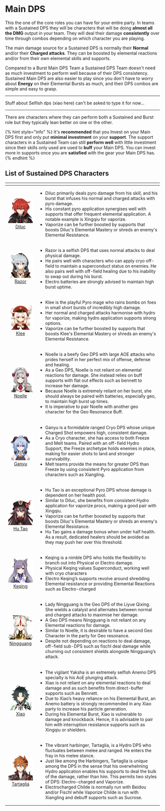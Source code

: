 # Main DPS

This the one of the core roles you can have for your entire party. In teams with a Sustained DPS they will be characters that will be doing **almost all the DMG** output in your team. They will deal their damage **consistently** over time through combos depending on which character you are playing.

The main damage source for a Sustained DPS is normally their **Normal** and/or their **Charged attacks**. They can be boosted by elemental reactions and/or from their own elemental skills and supports.

Compared to a Burst Main DPS Team a Sustained DPS Team doesn't need as much investment to perform well because of their DPS consistency. Sustained Main DPS are also easier to play since you don't have to worry about **Energy** on their Elemental Bursts as much, and their DPS combos are simple and easy to grasp.

---

Stuff about Selfish dps \(xiao here\) can't be asked to type it for now...

---

There are characters where they can perform both a Sustained and Burst role but they typically lean better on one or the other.

{% hint style="info" %}
It's **recommended** that you Invest on your Main DPS first and only put **minimal investment** on your **support**. The support characters in a Sustained Team can still **perform well** with little investment since their skills only used are used to **buff** your Main DPS. You can invest more in supports once you are **satisfied** with the gear your Main DPS has.
{% endhint %}

## List of Sustained DPS Characters

<table>
  <thead>
    <tr>
      <th style="text-align:center"></th>
      <th style="text-align:left"></th>
    </tr>
  </thead>
  <tbody>
    <tr>
      <td style="text-align:center">
        <img src="../.gitbook/assets/ui_avataricon_diluc.png" alt/>
        <br /><a href="../characters/pyro.md#diluc">Diluc</a>
      </td>
      <td style="text-align:left">
        <p></p>
        <ul>
          <li>Diluc primarily deals pyro damage from his skill, and his burst that infuses
            his normal and charged attacks with pyro damage.</li>
          <li>His constant pyro application synergises well with supports that offer
            frequent elemental application. A notable example is Xingqiu for vaporize.</li>
          <li>Vaporize can be further boosted by supports that boosts Diluc&apos;s Elemental
            Mastery or shreds an enemy&apos;s Elemental Resistance.</li>
        </ul>
      </td>
    </tr>
    <tr>
      <td style="text-align:center">
        <img src="../.gitbook/assets/ui_avataricon_razor.png" alt/>
        <br /><a href="../characters/electro.md#razor">Razor</a>
      </td>
      <td style="text-align:left">
        <p></p>
        <ul>
          <li>Razor is a selfish DPS that uses normal attacks to deal physical damage.</li>
          <li>He pairs well with characters who can apply cryo off-field to maintain
            a superconduct status on enemies. He also pairs well with off-field healing
            due to his inability to swap out during his burst.</li>
          <li>Electro batteries are strongly advised to maintain high burst uptime.</li>
        </ul>
      </td>
    </tr>
    <tr>
      <td style="text-align:center">
        <img src="../.gitbook/assets/ui_avataricon_klee.png" alt/> <a href="../characters/pyro.md#klee">Klee</a>
      </td>
      <td style="text-align:left">
        <p></p>
        <ul>
          <li>Klee is the playful Pyro mage who rains bombs on foes in small short bursts
            of incredibly high damage.</li>
          <li>Her normal and charged attacks harmonise with hydro for vaporize, making
            hydro application supports strong options.</li>
          <li>Vaporize can be further boosted by supports that boosts Klee&apos;s Elemental
            Mastery or shreds an enemy&apos;s Elemental Resistance.</li>
        </ul>
      </td>
    </tr>
    <tr>
      <td style="text-align:center">
        <img src="../.gitbook/assets/ui_avataricon_noelle.png" alt/> <a href="../characters/geo.md#noelle">Noelle</a>
      </td>
      <td style="text-align:left">
        <p></p>
        <ul>
          <li>Noelle is a beefy Geo DPS with large AOE attacks who prides herself in
            her perfect mix of offense, defense and healing.</li>
          <li>As a Geo DPS, Noelle is not reliant on elemental reactions for damage.
            She instead relies on buff supports with flat out effects such as bennett
            to increase her damage.</li>
          <li>Because Noelle is extremely reliant on her burst, she should always be
            paired with batteries, especially geo, to maintain high burst up times.</li>
          <li>It is imperative to pair Noelle with another geo character for the Geo
            Resonance Buff.</li>
        </ul>
      </td>
    </tr>
    <tr>
      <td style="text-align:center">
        <img src="../.gitbook/assets/ui_avataricon_ganyu.png" alt/><a href="../characters/cryo.md#ganyu">Ganyu</a> 
      </td>
      <td style="text-align:left">
        <p></p>
        <ul>
          <li>Ganyu is a formidable ranged Cryo DPS whose unique Charged Shot empowers
            high, consistent damage.</li>
          <li>As a Cryo character, she has access to both Freeze and Melt teams. Paired
            with an off-field Hydro Support, the Freeze archetype holds enemies in
            place, making for easier shots to land and stronger survivability.</li>
          <li>Melt teams provide the means for greater DPS than Freeze by using consistent
            Pyro application from characters such as Xiangling.</li>
        </ul>
      </td>
    </tr>
    <tr>
      <td style="text-align:center">
        <img src="../.gitbook/assets/ui_avataricon_hutao.png" alt/><a href="../characters/pyro.md#hu-tao">Hu Tao</a> 
      </td>
      <td style="text-align:left">
        <p></p>
        <ul>
          <li>Hu Tao is an exceptional Pyro DPS whose damage is dependent on her health
            pool.</li>
          <li>Similar to Diluc, she benefits from consistent Hydro application for vaporize
            procs, making a good pair with Xingqiu.</li>
          <li>Vaporize can be further boosted by supports that boosts Diluc&apos;s Elemental
            Mastery or shreds an enemy&apos;s Elemental Resistance.</li>
          <li>Hu Tao gains a damage bonus when under half health. As a result, dedicated
            healers should be avoided as they may push her over this threshold.</li>
        </ul>
      </td>
    </tr>
    <tr>
      <td style="text-align:center">
        <img src="../.gitbook/assets/ui_avataricon_keqing.png" alt/><a href="../characters/electro.md#keqing">Keqing</a> 
      </td>
      <td style="text-align:left">
        <p></p>
        <ul>
          <li>Keqing is a nimble DPS who holds the flexibility to branch out into Physical
            or Electro damage.</li>
          <li>Physical Keqing values Superconduct, working well with cryo characters</li>
          <li>Electro Keqing&#x2019;s supports revolve around shredding Elemental resistance
            or providing Elemental Reactions such as Electro-charged</li>
        </ul>
      </td>
    </tr>
    <tr>
      <td style="text-align:center">
        <img src="../.gitbook/assets/ui_avataricon_ningguang.png" alt/><a href="../characters/geo.md#ningguang">Ningguang</a> 
      </td>
      <td style="text-align:left">
        <p></p>
        <ul>
          <li>Lady Ningguang is the Geo DPS of the Liyue Qixing. She wields a catalyst
            and alternates between normal and charged attacks to maximise her damage.</li>
          <li>A Geo DPS means Ningguang is not reliant on any Elemental reactions for
            damage.</li>
          <li>Similar to Noelle, it is desirable to have a second Geo Character in the
            party for Geo resonance.</li>
          <li>Despite not depending on reactions to deal damage, off-field sub-DPS such
            as fischl deal damage while churning out consistent shields alongside Ningguang&#x2019;s
            attack.</li>
        </ul>
      </td>
    </tr>
    <tr>
      <td style="text-align:center">
        <img src="../.gitbook/assets/ui_avataricon_xiao.png" alt/><a href="../characters/anemo.md#xiao">Xiao</a> 
      </td>
      <td style="text-align:left">
        <p></p>
        <ul>
          <li>The vigilant Yaksha is an extremely selfish Anemo DPS specialty is his
            AoE plunging attack.</li>
          <li>Xiao is not reliant on any elemental reactions to deal damage and as such
            benefits from direct-buffer supports such as Bennett.</li>
          <li>Due to Xiao&#x2019;s heavy reliance on his Elemental Burst, an Anemo battery
            is strongly recommended in any Xiao party to increase his particle generation.</li>
          <li>During his Elemental Burst, Xiao is vulnerable to damage and knockback.
            Hence, it is advisable to pair him with interruption resistance supports
            such as Xingqiu or shielders.</li>
        </ul>
      </td>
    </tr>
    <tr>
      <td style="text-align:center">
        <img src="../.gitbook/assets/ui_avataricon_tartaglia.png" alt/><a href="../characters/hydro.md#tartaglia">Tartaglia</a> 
      </td>
      <td style="text-align:left">
        <p></p>
        <ul>
          <li>The vibrant harbinger, Tartaglia, is a Hydro DPS who fluctuates between
            melee and ranged. He enters the fray in his melee stance.</li>
          <li>Just like among the Harbingers, Tartaglia is unique among the DPS in the
            sense that his overwhelming Hydro application enables his supports to deal
            the bulk of the damage, rather than him. This permits two styles of DPS:
            Electro-charged and Vaporize.</li>
          <li>Electrocharged Childe is normally run with Beidou and/or Fischl while
            Vaporize Childe is run with Xiangling and debuff supports such as Sucrose.</li>
        </ul>
      </td>
    </tr>
  </tbody>
</table>

